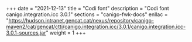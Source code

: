 +++
date        = "2021-12-13"
title       = "Codi font"
description = "Codi font canigo.integration.icc 3.0.1"
sections    = "canigo-fwk-docs"
enllac		= "https://hudson.intranet.gencat.cat/nexus/repository/canigo-maven2/cat/gencat/ctti/canigo.integration.icc/3.0.1/canigo.integration.icc-3.0.1-sources.jar"
weight		= 1
+++
